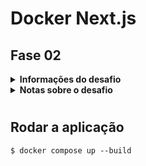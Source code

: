# Docker Next.js
## Fase 02

<details>
  <summary>
    <strong>
      Informações do desafio
    </strong>
  </summary>

Informações do desafio
Neste desafio, você deve criar uma aplicação **Next.js** com **Docker** que rode na *porta 3000*.
Esta aplicação precisa expor 2 rotas de API Rest:


- Criar chat - POST /api/chats

- Listar chats - GET /api/chats


Um chat tem 2 dados, o ID é auto-incrementado e a mensagem que é string.


O Next.js precisa salvar e buscar os dados do banco de dados usando o **Prisma**, o banco de dados a ser utilizado precisa ser o **SQLite** e precisa ser commitado no projeto.


Crie o arquivo api.http para declarar as 2 chamadas a serem realizadas.

</details>

<details>
  <summary>
    <strong>
      Notas sobre o desafio
    </strong>
  </summary>

  1. Criar uma aplicação Next.js com Docker na porta 3000;
  - Primeramente iniciando o next.js `npx create-next-app --typescript`
  - Após cria-lo, criei o Dockerfile e o docker-compose com suas configurações iniciais, para copiar o next para o container.
  - Configurei o .devcontainer, para testar a extensão apresentada pelo Luiz Carlos
  - Por padrão o Next.js usa a porta 3000
  
  2. Realizei a instalação do Prisma `npm i prisma -D`
  - Inicializei o prisma definindo o sqlite como banco `npx prisma --datasource-provider sqlite`
  - Criei o model solicitado, com ID gerado automáticamente com autoincrement e o campo message como string
  - Realizei a conexão do prisma no arquivo prisma na pasta app, para evitar leak de conexões, conforme orientado na aula do chatgpt.
  
  3. Criei a pasta chats, onde ficam as rotas para as solicitações GET e POST
  - GET http://localhost:3000/api/chats
  - POST http://localhost:3000/api/chats body{ message string }
  
  4. Revisei o docker-compose para realizar a instalação dos modulos e iniciar a aplicação de forma automática.

  5. Após iniciar a composição dos container(`docker compose up --build` para visualizar as instalações e inicializações ou adicione a flag -d, para inicialização de fundo, gosto de usar --build para forçar a remontagem da imagem caso ja tenha montado ela alguma vez), e todas inicializações concluirem, basta usar o api.http ou outra http client, para realizar o post desejado, e para o get podemos acessar via navegador.

</details>

#

## Rodar a aplicação

```
$ docker compose up --build
```